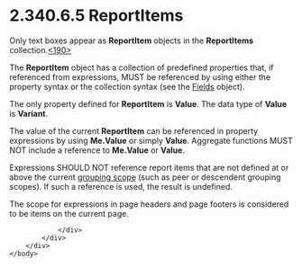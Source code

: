 <html dir="LTR" xmlns:mshelp="http://msdn.microsoft.com/mshelp" xmlns:ddue="http://ddue.schemas.microsoft.com/authoring/2003/5" xmlns:xlink="http://www.w3.org/1999/xlink" xmlns:tool="http://www.microsoft.com/tooltip">
    <head>
        <meta http-equiv="Content-Type" content="text/html; CHARSET=utf-8"></meta>
        <meta name="save" content="history"></meta>
        <title>2.340.6.5 ReportItems</title>
        <xml>
            <mshelp:toctitle title="2.340.6.5 ReportItems"></mshelp:toctitle>
            <mshelp:rltitle title="[MS-RDL]: ReportItems"></mshelp:rltitle>
            <mshelp:keyword index="A" term="8c87f4fe-4eeb-4cb8-90e2-308c266dfe0f"></mshelp:keyword>
            <mshelp:attr name="DCSext.ContentType" value="open specification"></mshelp:attr>
            <mshelp:attr name="AssetID" value="8c87f4fe-4eeb-4cb8-90e2-308c266dfe0f"></mshelp:attr>
            <mshelp:attr name="TopicType" value="kbRef"></mshelp:attr>
            <mshelp:attr name="DCSext.Title" value="[MS-RDL]: ReportItems" />
        </xml>
    </head>
    <body>
        <div id="header">
            <h1 class="heading">2.340.6.5 ReportItems</h1>
        </div>
        <div id="mainSection">
            <div id="mainBody">
                <div id="allHistory" class="saveHistory"></div>
                <div id="sectionSection0" class="section" name="collapseableSection">
                    

<p>Only text boxes appear as <b>ReportItem</b> objects in the <b>ReportItems</b>
collection.<a id="Appendix_A_Target_190"></a><a href="1fe5fd87-2de5-4b2c-b762-5a4fd1373621.md#Appendix_A_190" aria-label="Product behavior note 190">&lt;190&gt;</a></p>

<p>The <b>ReportItem</b> object has a collection of predefined
properties that, if referenced from expressions, MUST be referenced by using
either the property syntax or the collection syntax (see the <a href="b37f01de-0f2f-42f0-90e2-ad8bed343954.md">Fields</a> object). </p>

<p>The only property defined for <b>ReportItem</b> is <b>Value</b>.
The data type of <b>Value</b> is <b>Variant</b>.</p>

<p>The value of the current <b>ReportItem</b> can be referenced
in property expressions by using <b>Me.Value</b> or simply <b>Value</b>.
Aggregate functions MUST NOT include a reference to <b>Me.Value</b> or <b>Value</b>.</p>

<p>Expressions SHOULD NOT reference report items that are not
defined at or above the current <a href="b2482b3f-74ab-4ca8-a9e5-c07955011743.md#gt_8f79cf8c-5f95-4ef4-9c1d-eeb887605a34">grouping scope</a> (such as
peer or descendent grouping scopes). If such a reference is used, the result is
undefined. </p>

<p>The scope for expressions in page headers and page footers
is considered to be items on the current page.</p>


                </div>
            </div>
        </div>
    </body>
</html>